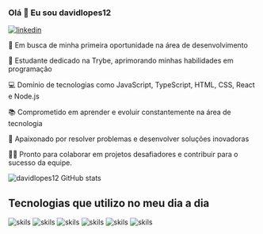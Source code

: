 ### Olá 👋  Eu sou davidlopes12
[![linkedin](https://img.shields.io/badge/LinkedIn-0077B5?style=for-the-badge&logo=linkedin&logoColor=white
)](https://www.linkedin.com/in/david-lopes12/)

🔭 Em busca de minha primeira oportunidade na área de desenvolvimento

🌱 Estudante dedicado na Trybe, aprimorando minhas habilidades em programação

💻 Domínio de tecnologias como JavaScript, TypeScript, HTML, CSS, React e Node.js

📚 Comprometido em aprender e evoluir constantemente na área de tecnologia

🚀 Apaixonado por resolver problemas e desenvolver soluções inovadoras

👨‍💻 Pronto para colaborar em projetos desafiadores e contribuir para o sucesso da equipe.

![davidlopes12 GitHub stats](https://github-readme-stats.vercel.app/api?username=davidlopes12&show_icons=true&theme=dracula)

## Tecnologias que utilizo no meu dia a dia 

![skils](https://img.shields.io/badge/HTML5-E34F26?style=for-the-badge&logo=html5&logoColor=white
)
![skils](https://img.shields.io/badge/CSS-239120?&style=for-the-badge&logo=css3&logoColor=white
)
![skils](https://img.shields.io/badge/JavaScript-F7DF1E?style=for-the-badge&logo=javascript&logoColor=black
)
![skils](https://img.shields.io/badge/TypeScript-007ACC?style=for-the-badge&logo=typescript&logoColor=white
)
![skils](https://img.shields.io/badge/React-20232A?style=for-the-badge&logo=react&logoColor=61DAFB
)
![skils](https://img.shields.io/badge/MySQL-00000F?style=for-the-badge&logo=mysql&logoColor=white)
